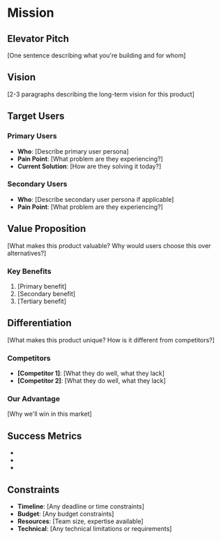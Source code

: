 # Mission

## Elevator Pitch
[One sentence describing what you're building and for whom]

## Vision
[2-3 paragraphs describing the long-term vision for this product]

## Target Users
### Primary Users
- **Who**: [Describe primary user persona]
- **Pain Point**: [What problem are they experiencing?]
- **Current Solution**: [How are they solving it today?]

### Secondary Users
- **Who**: [Describe secondary user persona if applicable]
- **Pain Point**: [What problem are they experiencing?]

## Value Proposition
[What makes this product valuable? Why would users choose this over alternatives?]

### Key Benefits
1. [Primary benefit]
2. [Secondary benefit]
3. [Tertiary benefit]

## Differentiation
[What makes this product unique? How is it different from competitors?]

### Competitors
- **[Competitor 1]**: [What they do well, what they lack]
- **[Competitor 2]**: [What they do well, what they lack]

### Our Advantage
[Why we'll win in this market]

## Success Metrics
- [Key metric 1]: [Target]
- [Key metric 2]: [Target]
- [Key metric 3]: [Target]

## Constraints
- **Timeline**: [Any deadline or time constraints]
- **Budget**: [Any budget constraints]
- **Resources**: [Team size, expertise available]
- **Technical**: [Any technical limitations or requirements]
